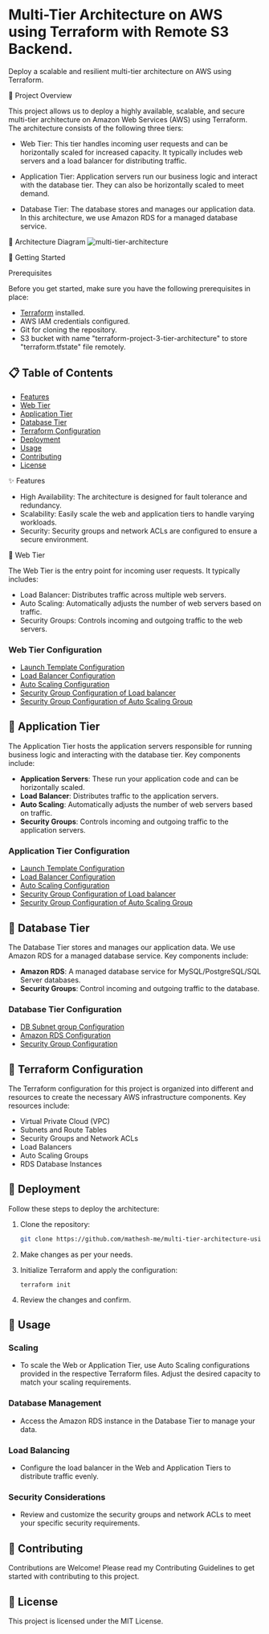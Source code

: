 # Multi-Tier Architecture on AWS using Terraform with Remote S3 Backend.

Deploy a scalable and resilient multi-tier architecture on AWS using Terraform.

🚀 Project Overview

This project allows us to deploy a highly available, scalable, and secure multi-tier architecture on Amazon Web Services (AWS) using Terraform. The architecture consists of the following three tiers:

- Web Tier: This tier handles incoming user requests and can be horizontally scaled for increased capacity. It typically includes web servers and a load balancer for distributing traffic.

- Application Tier: Application servers run our business logic and interact with the database tier. They can also be horizontally scaled to meet demand.

- Database Tier: The database stores and manages our application data. In this architecture, we use Amazon RDS for a managed database service.

📌 Architecture Diagram
![multi-tier-architecture](https://github.com/mathesh-me/multi-tier-architecture-using-terraform/assets/144098846/14aeb752-ba87-4f51-87d5-bcf3000ee455)


🚦 Getting Started

 Prerequisites

Before you get started, make sure you have the following prerequisites in place:

- [Terraform](https://www.terraform.io/) installed.
- AWS IAM credentials configured.
- Git for cloning the repository.
- S3 bucket with name "terraform-project-3-tier-architecture" to store "terraform.tfstate" file remotely.

## 📋 Table of Contents

- [Features](#-features)
- [Web Tier](#-web-tier)
- [Application Tier](#-application-tier)
- [Database Tier](#-database-tier)
- [Terraform Configuration](#-terraform-configuration)
- [Deployment](#-deployment)
- [Usage](#-usage)
- [Contributing](#-contributing)
- [License](#-license)

 ✨ Features

- High Availability: The architecture is designed for fault tolerance and redundancy.
- Scalability: Easily scale the web and application tiers to handle varying workloads.
- Security: Security groups and network ACLs are configured to ensure a secure environment.

 🌟 Web Tier

The Web Tier is the entry point for incoming user requests. It typically includes:

- Load Balancer: Distributes traffic across multiple web servers.
- Auto Scaling: Automatically adjusts the number of web servers based on traffic.
- Security Groups: Controls incoming and outgoing traffic to the web servers.

### Web Tier Configuration

- [Launch Template Configuration](launch-template-web.tf)
- [Load Balancer Configuration](alb-web.tf)
- [Auto Scaling Configuration](asg-web.tf)
- [Security Group Configuration of Load balancer](alb-web-sg.tf)
- [Security Group Configuration of Auto Scaling Group](asg-web-sg.tf)

## 🚀 Application Tier

The Application Tier hosts the application servers responsible for running business logic and interacting with the database tier. Key components include:

- **Application Servers**: These run your application code and can be horizontally scaled.
- **Load Balancer**: Distributes traffic to the application servers.
- **Auto Scaling**: Automatically adjusts the number of web servers based on traffic.
- **Security Groups**: Controls incoming and outgoing traffic to the application servers.

### Application Tier Configuration

- [Launch Template Configuration](launch-template-app.tf)
- [Load Balancer Configuration](alb-app.tf)
- [Auto Scaling Configuration](asg-app.tf)
- [Security Group Configuration of Load balancer](alb-app-sg.tf)
- [Security Group Configuration of Auto Scaling Group](asg-app-sg.tf)

## 💽 Database Tier

The Database Tier stores and manages our application data. We use Amazon RDS for a managed database service. Key components include:

- **Amazon RDS**: A managed database service for MySQL/PostgreSQL/SQL Server databases.
- **Security Groups**: Control incoming and outgoing traffic to the database.

### Database Tier Configuration

- [DB Subnet group Configuration](db-subnet-group.tf)
- [Amazon RDS Configuration](rds.tf)
- [Security Group Configuration](db-sg.tf)

## 🔧 Terraform Configuration

The Terraform configuration for this project is organized into different and resources to create the necessary AWS infrastructure components. Key resources include:

- Virtual Private Cloud (VPC)
- Subnets and Route Tables
- Security Groups and Network ACLs
- Load Balancers
- Auto Scaling Groups
- RDS Database Instances

## 🚀 Deployment

Follow these steps to deploy the architecture:

1. Clone the repository:

   ```bash
   git clone https://github.com/mathesh-me/multi-tier-architecture-using-terraform.git
   ```

2. Make changes as per your needs.
3. Initialize Terraform and apply the configuration:
   ```
   terraform init
   ```
4. Review the changes and confirm.

## 💼 Usage

### Scaling
- To scale the Web or Application Tier, use Auto Scaling configurations provided in the respective Terraform files. Adjust the desired capacity to match your scaling requirements.
### Database Management
- Access the Amazon RDS instance in the Database Tier to manage your data.
### Load Balancing
- Configure the load balancer in the Web and Application Tiers to distribute traffic evenly.
### Security Considerations
- Review and customize the security groups and network ACLs to meet your specific security requirements.

## 🤝 Contributing
Contributions are Welcome! Please read my Contributing Guidelines to get started with contributing to this project.

## 📄 License
This project is licensed under the MIT License.

